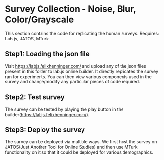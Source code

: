 # Survey Collection - Noise, Blur, Color/Grayscale
This section contains the code for replicating the human surveys.
Requires: Lab.js, JATOS, MTurk

## Step1: Loading the json file
Visit https://labjs.felixhenninger.com/ and upload any of the json files present in this folder to lab.js online builder. It directly replicates the survey ran for experiments. You can then view various components used in the survey and change/modify any particular pieces of code required. 

## Step2: Test survey
The survey can be tested by playing the play button in the builder(https://labjs.felixhenninger.com/). 

## Step3: Deploy the survey 
The survey can be deployed via multiple ways. 
We first host the survey on JATOS(Just Another Tool for Online Studies) and then use MTurk functionality on it so that it could be deployed for various demographics. 
